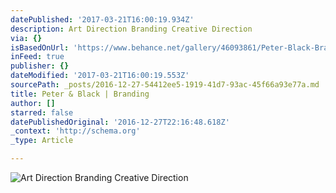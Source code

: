 ```yaml
---
datePublished: '2017-03-21T16:00:19.934Z'
description: Art Direction Branding Creative Direction
via: {}
isBasedOnUrl: 'https://www.behance.net/gallery/46093861/Peter-Black-Branding'
inFeed: true
publisher: {}
dateModified: '2017-03-21T16:00:19.553Z'
sourcePath: _posts/2016-12-27-54412ee5-1919-41d7-93ac-45f66a93e77a.md
title: Peter & Black | Branding
author: []
starred: false
datePublishedOriginal: '2016-12-27T22:16:48.618Z'
_context: 'http://schema.org'
_type: Article

---
```

![Art Direction Branding Creative Direction](https://the-grid-user-content.s3-us-west-2.amazonaws.com/8fe53066-7f5e-4663-9100-494a897fd3fc.jpg)